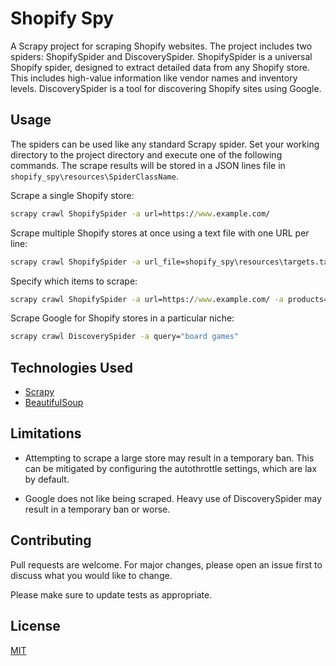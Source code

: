 # Shopify Spy
A Scrapy project for scraping Shopify websites. The project includes two spiders: ShopifySpider and DiscoverySpider. ShopifySpider is a universal Shopify spider, designed to extract detailed data from any Shopify store. This includes high-value information like vendor names and inventory levels. DiscoverySpider is a tool for discovering Shopify sites using Google.

## Usage
The spiders can be used like any standard Scrapy spider. Set your working directory to the project directory and execute one of the following commands. The scrape results will be stored in a JSON lines file in `shopify_spy\resources\SpiderClassName`.

Scrape a single Shopify store:
```cmd
scrapy crawl ShopifySpider -a url=https://www.example.com/
```
Scrape multiple Shopify stores at once using a text file with one URL per line:
```cmd
scrapy crawl ShopifySpider -a url_file=shopify_spy\resources\targets.txt
```
Specify which items to scrape:
```cmd
scrapy crawl ShopifySpider -a url=https://www.example.com/ -a products=False -a collections=True
```
Scrape Google for Shopify stores in a particular niche:
```cmd
scrapy crawl DiscoverySpider -a query="board games"
```
## Technologies Used
* [Scrapy](https://docs.scrapy.org/en/latest/index.html)
* [BeautifulSoup](https://www.crummy.com/software/BeautifulSoup/bs4/doc/)

## Limitations
* Attempting to scrape a large store may result in a temporary ban. This can be mitigated by configuring the autothrottle settings, which are lax by default.

* Google does not like being scraped. Heavy use of DiscoverySpider may result in a temporary ban or worse.

## Contributing
Pull requests are welcome. For major changes, please open an issue first to discuss what you would like to change.

Please make sure to update tests as appropriate.

## License
[MIT](https://choosealicense.com/licenses/mit/)
